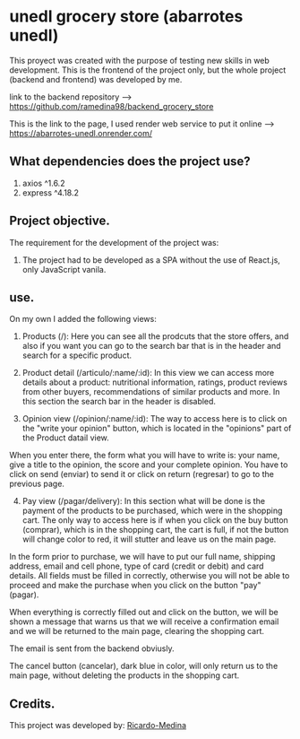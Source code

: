 # unedl grocery store (abarrotes unedl)

This proyect was created with the purpose of testing new skills 
in web development. This is the frontend of the project only, 
but the whole project (backend and frontend) was developed by me.

link to the backend repository --> https://github.com/ramedina98/backend_grocery_store

This is the link to the page, I used render web service to put it 
online --> https://abarrotes-unedl.onrender.com/

## What dependencies does the project use?

1. axios ^1.6.2
2. express ^4.18.2

## Project objective. 

The requirement for the development of the project was: 

1. The project had to be developed as a SPA without the use 
of React.js, only JavaScript vanila.

## use. 

On my own I added the following views: 

1. Products (/): Here you can see all the prodcuts that the store offers, 
and also if you want you can go to the search bar that is in the header
and search for a specific product.

2. Product detail (/articulo/:name/:id): In this view we can access more details about a product: nutritional information, ratings, product reviews from other buyers, recommendations of similar products and more. In this section the search bar in the header is disabled. 

3. Opinion view (/opinion/:name/:id): The way to access here is to click on the "write your opinion" button, which is located in the "opinions" part of the Product datail view.

When you enter there, the form what you will have to write is: your name, give a title to the opinion, the score and your complete opinion. You have to click on send (enviar) to send it or click on return (regresar) to go to the previous page.

4. Pay view (/pagar/delivery): In this section what will be done is the payment of the products to be purchased, which were in the shopping cart. The only way to access here is if when you click on the buy button (comprar), which is in the shopping cart, the cart is full, if not the button will change color to red, it will stutter and leave us on the main page.

In the form prior to purchase, we will have to put our full name, shipping address, email and cell phone, type of card (credit or debit) and card details. All fields must be filled in correctly, otherwise you will not be able to proceed and make the purchase when you click on the button "pay" (pagar). 

When everything is correctly filled out and click on the button, we will be shown a message that warns us that we will receive a confirmation email and we will be returned to the main page, clearing the shopping cart. 

The email is sent from the backend obviusly.

The cancel button (cancelar), dark blue in color, will only return us to the main page, without deleting the products in the shopping cart.

## Credits.

This project was developed by: [Ricardo-Medina](https://ricardomedina.website/)